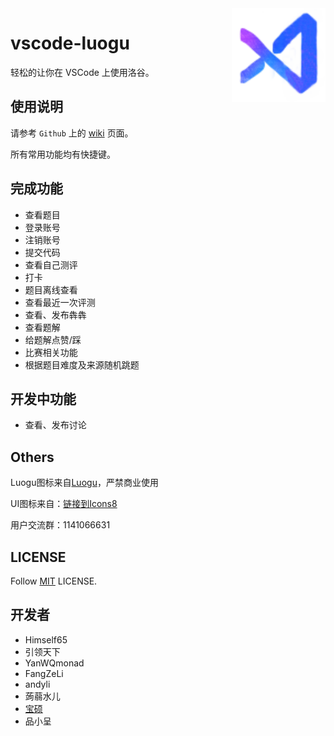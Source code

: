 <img align="right" width="150" height="150" src="https://raw.githubusercontent.com/yltx/vscode-luogu/master/logo.png">

# vscode-luogu

轻松的让你在 VSCode 上使用洛谷。

## 使用说明

请参考 `Github` 上的 [wiki](https://www.github.com/yltx/vscode-luogu/wiki) 页面。

所有常用功能均有快捷键。

## 完成功能

- 查看题目
- 登录账号
- 注销账号
- 提交代码
- 查看自己测评
- 打卡
- 题目离线查看
- 查看最近一次评测
- 查看、发布犇犇
- 查看题解
- 给题解点赞/踩
- 比赛相关功能
- 根据题目难度及来源随机跳题
  
## 开发中功能
  
- 查看、发布讨论
  
## Others

Luogu图标来自[Luogu](https://www.luogu.com.cn/)，严禁商业使用

UI图标来自：[链接到Icons8](https://icons8.cn/)

用户交流群：1141066631

## LICENSE

Follow [MIT](LICENSE) LICENSE.

## 开发者

- Himself65
- 引领天下
- YanWQmonad
- FangZeLi
- andyli
- 蒟蒻水儿
- [宝硕](https://baoshuo.ren)
- 品小呈

